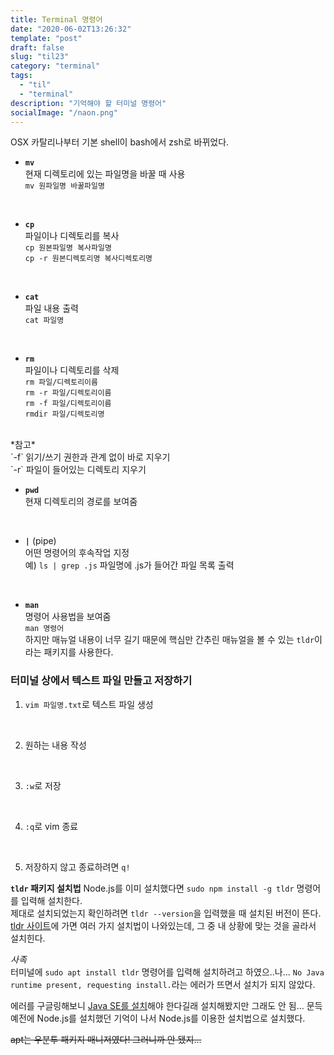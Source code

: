```yaml
---
title: Terminal 명령어
date: "2020-06-02T13:26:32"
template: "post"
draft: false
slug: "til23"
category: "terminal"
tags:
  - "til"
  - "terminal"
description: "기억해야 할 터미널 명령어"
socialImage: "/naon.png"
---
```


OSX 카탈리나부터 기본 shell이 bash에서 zsh로 바뀌었다.

- **`mv`**<br>
현재 디렉토리에 있는 파일명을 바꿀 때 사용<br>
`mv 원파일명 바꿀파일명`<br>
<br>

- **`cp`**<br>
파일이나 디렉토리를 복사<br>
`cp 원본파일명 복사파일명`<br>
`cp -r 원본디렉토리명 복사디렉토리명`<br>
<br>

- **`cat`**<br>
파일 내용 출력<br>
`cat 파일명`<br>
<br>

- **`rm`**<br>
파일이나 디렉토리를 삭제<br>
`rm 파일/디렉토리이름`<br>
`rm -r 파일/디렉토리이름`<br>
`rm -f 파일/디렉토리이름`<br>
`rmdir 파일/디렉토리명`<br>
<br>
*참고*<br>
`-f` 읽기/쓰기 권한과 관계 없이 바로 지우기<br>
`-r` 파일이 들어있는 디렉토리 지우기<br>

- **`pwd`**<br>
현재 디렉토리의 경로를 보여줌<br>
<br>

- **`|`** (pipe)<br>
어떤 명령어의 후속작업 지정<br>
예) `ls | grep .js` 파일명에 .js가 들어간 파일 목록 출력<br>
<br>

- **`man`**<br>
명령어 사용법을 보여줌<br>
`man 명령어`<br>
하지만 매뉴얼 내용이 너무 길기 때문에 핵심만 간추린 매뉴얼을 볼 수 있는 `tldr`이라는 패키지를 사용한다.<br>


### 터미널 상에서 텍스트 파일 만들고 저장하기
1. `vim 파일명.txt`로 텍스트 파일 생성<br>
<br>

2. 원하는 내용 작성<br>
<br>

3. `:w`로 저장<br>
<br>

4. `:q`로 vim 종료<br>
<br>

5. 저장하지 않고 종료하려면 `q!`<br>

**`tldr` 패키지 설치법**
Node.js를 이미 설치했다면 `sudo npm install -g tldr` 명령어를 입력해 설치한다.<br>
제대로 설치되었는지 확인하려면 `tldr --version`을 입력했을 때 설치된 버전이 뜬다.<br>
[tldr 사이트](https://tldr.sh/)에 가면 여러 가지 설치법이 나와있는데, 그 중 내 상황에 맞는 것을 골라서 설치힌다.

*사족*<br>
터미널에 `sudo apt install tldr` 명령어를 입력해 설치하려고 하였으..나... `No Java runtime present, requesting install.`라는 에러가 뜨면서 설치가 되지 않았다.

에러를 구글링해보니 [Java SE를 설치](https://www.oracle.com/java/technologies/javase-downloads.html)해야 한다길래 설치해봤지만 그래도 안 됨... 문득 예전에 Node.js를 설치했던 기억이 나서 Node.js를 이용한 설치법으로 설치했다.

~~apt는 우분투 패키지 매니저였다! 그러니까 안 됐지...~~
